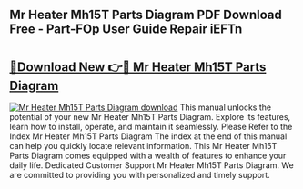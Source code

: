 ## Mr Heater Mh15T Parts Diagram PDF Download Free - Part-FOp User Guide Repair iEFTn

# <h2><a href="http://dfnciu.blite.top/?on=Mr+Heater+Mh15T+Parts+Diagram">🔗Download New 👉🔴 Mr Heater Mh15T Parts Diagram</a></h2>

[![Mr Heater Mh15T Parts Diagram download](https://i.imgur.com/lujVjoI.png)](http://dfnciu.blite.top/?on=Mr+Heater+Mh15T+Parts+Diagram)
This manual unlocks the potential of your new Mr Heater Mh15T Parts Diagram. Explore its features, learn how to install, operate, and maintain it seamlessly. Please Refer to the Index Mr Heater Mh15T Parts Diagram The index at the end of this manual can help you quickly locate relevant information. This Mr Heater Mh15T Parts Diagram comes equipped with a wealth of features to enhance your daily life. Dedicated Customer Support Mr Heater Mh15T Parts Diagram. We are committed to providing you with personalized and timely support.
